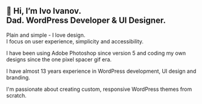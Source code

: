<h2>👋 Hi, I’m Ivo Ivanov.<br>
Dad. WordPress Developer &amp; UI Designer.</h2>

<p>Plain and simple - I love design.<br>I focus on user experience, simplicity and accessibility.</p>
<p>I have been using Adobe Photoshop since version 5 and coding my own designs since the one pixel spacer gif era.</p>
<p>I have almost 13 years experience in WordPress development, UI design and branding.</p>
<p>I'm passionate about creating custom, responsive WordPress themes from scratch.</p>

<!---
ivo-ivanov/ivo-ivanov is a ✨ special ✨ repository because its `README.md` (this file) appears on your GitHub profile.
You can click the Preview link to take a look at your changes.
--->
